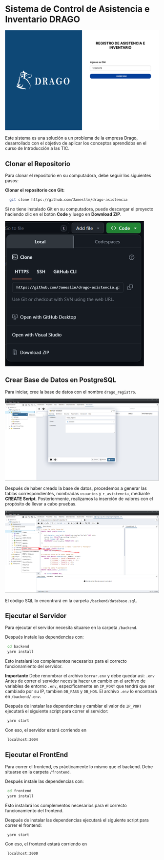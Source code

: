 # Sistema de Control de Asistencia e Inventario DRAGO
![sistema](./images/ingreso.jpg)

Este sistema es una solución a un problema de la empresa Drago, desarrollado con el objetivo de aplicar los conceptos aprendidos en el curso de Introducción a las TIC.

## Clonar el Repositorio

Para clonar el repositorio en su computadora, debe seguir los siguientes pasos:

**Clonar el repositorio con Git:**
```bash
  git clone https://github.com/Jamesllm/drago-asistencia
```

Si no tiene instalado Git en su computadora, puede descargar el proyecto haciendo clic en el botón **Code** y luego en **Download ZIP**.

![sistema](./images/btn.png)

## Crear Base de Datos en PostgreSQL

Para iniciar, cree la base de datos con el nombre ```drago_registro```. 

![sistema](./images/crearDB.png)

Después de haber creado la base de datos, procedemos a generar las tablas correspondientes, nombradas ```usuarios``` y ```r_asistencia```, mediante **CREATE Script**. Posteriormente, realizamos la inserción de valores con el propósito de llevar a cabo pruebas.

![sistema](./images/createSc.png)

El código SQL lo encontrará en la carpeta ```/backend/database.sql```.

## Ejecutar el Servidor

Para ejecutar el servidor necesita situarse en la carpeta ```/backend```.

Después instale las dependencias con:
```bash
 cd backend
 yarn install
```
Esto instalará los complementos necesarios para el correcto funcionamiento del servidor.

**Importante**
Debe renombrar el archivo  ```borrar.env``` y debe quedar asi: ```.env```
Antes de correr el servidor necesita hacer un cambio en el archivo de variables de entorno ```.env```, específicamente en ```IP_PORT``` que tendrá que ser cambiado por su IP, tambien ```DB_PASS``` y ```DB_HOS```. El archivo ```.env``` lo encontrará en ```/backend/.env```.

Después de instalar las dependencias y cambiar el valor de ```IP_PORT``` ejecutará el siguiente script para correr el servidor:
```bash
 yarn start
```

Con eso, el servidor estará corriendo en 
```bash
 localhost:3004
```

## Ejecutar el FrontEnd

Para correr el frontend, es prácticamente lo mismo que el backend. Debe situarse en la carpeta ```/frontend```.

Después instale las dependencias con:
```bash
 cd frontend
 yarn install
```
Esto instalará los complementos necesarios para el correcto funcionamiento del frontend.

Después de instalar las dependencias ejecutará el siguiente script para correr el frontend:
```bash
 yarn start
```

Con eso, el frontend estará corriendo en 
```bash
 localhost:3000
```
